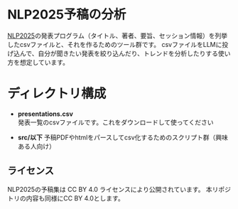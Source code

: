 # NLP2025予稿の分析

[NLP2025](https://www.anlp.jp/nlp2025/)の発表プログラム（タイトル、著者、要旨、セッション情報）を列挙したcsvファイルと、それを作るためのツール群です。
csvファイルをLLMに投げ込んで、自分が聞きたい発表を絞り込んだり、トレンドを分析したりする使い方を想定しています。

# ディレクトリ構成

- **presentations.csv**  
  発表一覧のcsvファイルです。これをダウンロードして使ってください

- **src/以下**
  予稿PDFやhtmlをパースしてcsv化するためのスクリプト群（興味ある人向け）

## ライセンス

NLP2025の予稿集は CC BY 4.0 ライセンスにより公開されています。
本リポジトリの内容も同様にCC BY 4.0とします。